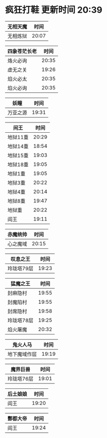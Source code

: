 # 疯狂打鞋 更新时间 20:39

| 无相天魔   | 时间    |
|--------|-------|
| 无相炼狱 | 20:07 |

| 四象苍茫长老   | 时间    |
|--------|-------|
| 烙火必询 | 20:35 |
| 虚无之关 | 19:26 |
| 焰火必太 | 20:35 |
| 焰火必询 | 20:35 |

| 妖瞳   | 时间    |
|--------|-------|
| 万亚之源 | 19:31 |

| 间王   | 时间    |
|--------|-------|
| 地狱11重 | 20:29 |
| 地狱14重 | 18:54 |
| 地狱15重 | 19:03 |
| 地狱18重 | 19:05 |
| 地狱1重 | 19:05 |
| 地狱3重 | 20:22 |
| 地狱4重 | 20:14 |
| 地狱8重 | 19:47 |
| 地狱重 | 20:22 |
| 阎王 | 19:11 |

| 赤魔统帅   | 时间    |
|--------|-------|
| 心之魔域 | 20:15 |

| 叹息之王   | 时间    |
|--------|-------|
| 玲珑塔79层 | 19:23 |

| 猛魔之王   | 时间    |
|--------|-------|
| 封麻隐村 | 19:55 |
| 封魔陷村 | 19:55 |
| 封席隐村 | 19:58 |
| 玲珑塔78层 | 19:25 |
| 焰火屠魔 | 20:32 |

| 鬼火人马   | 时间    |
|--------|-------|
| 地下魔域作层 | 19:19 |

| 魔界巨兽   | 时间    |
|--------|-------|
| 玲珑塔76层 | 19:01 |

| 后土娘娘   | 时间    |
|--------|-------|
| 阎王 | 19:20 |

| 酆都大帝   | 时间    |
|--------|-------|
| 阎王 | 19:24 |